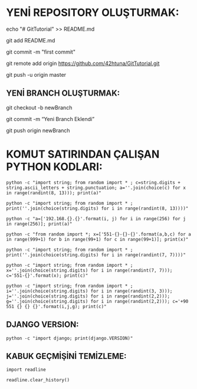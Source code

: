 # YENİ REPOSITORY OLUŞTURMAK:

echo "# GitTutorial" >> README.md

git add README.md

git commit -m "first commit"

git remote add origin https://github.com/42htuna/GitTutorial.git

git push -u origin master



## YENİ BRANCH OLUŞTURMAK:

git checkout -b newBranch

git commit -m “Yeni Branch Eklendi”

git push origin newBranch



# KOMUT SATIRINDAN ÇALIŞAN PYTHON KODLARI:

```
python -c "import string; from random import * ; c=string.digits + string.ascii_letters + string.punctuation; a=''.join(choice(c) for x in range(randint(8, 13))); print(a)"

python -c "import string; from random import * ; print(''.join(choice(string.digits) for i in range(randint(8, 13))))"

python -c "a=['192.168.{}.{}'.format(i, j) for i in range(256) for j in range(256)]; print(a)"

python -c "from random import *; x=['551-{}-{}-{}'.format(a,b,c) for a in range(999+1) for b in range(99+1) for c in range(99+1)]; print(x)"

python -c "import string; from random import * ; print(''.join(choice(string.digits) for i in range(randint(7, 7))))"

python -c "import string; from random import * ; x=''.join(choice(string.digits) for i in range(randint(7, 7))); c='551-{}'.format(x); print(c)"

python -c "import string; from random import * ; i=''.join(choice(string.digits) for i in range(randint(3, 3))); j=''.join(choice(string.digits) for i in range(randint(2,2))); g=''.join(choice(string.digits) for i in range(randint(2,2))); c='+90 551 {} {} {}'.format(i,j,g); print(c)"
```


## DJANGO VERSION:

```
python -c "import django; print(django.VERSION)"
```


## KABUK GEÇMİŞİNİ TEMİZLEME:

```
import readline

readline.clear_history()
```

